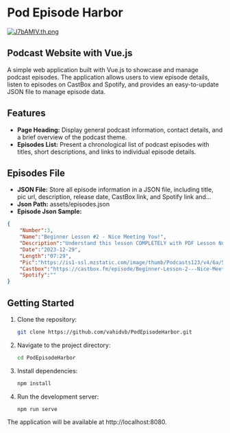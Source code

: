 # Pod Episode Harbor
[![J7bAMlV.th.png](https://iili.io/J7bAMlV.th.png)](https://freeimage.host/i/J7bAMlV)
## Podcast Website with Vue.js

A simple web application built with Vue.js to showcase and manage podcast episodes. The application allows users to view episode details, listen to episodes on CastBox and Spotify, and provides an easy-to-update JSON file to manage episode data.

## Features

- **Page Heading:** Display general podcast information, contact details, and a brief overview of the podcast theme.
- **Episodes List:** Present a chronological list of podcast episodes with titles, short descriptions, and links to individual episode details.

## Episodes File
- **JSON File:** Store all episode information in a JSON file, including title, pic url, description, release date, CastBox link, and Spotify link and...
- **Json Path:** assets/episodes.json
- **Episode Json Sample:**
```json
{
    "Number":3,
    "Name":"Beginner Lesson #2 - Nice Meeting You!",
    "Description":"Understand this lesson COMPLETELY with PDF Lesson Notes. Visit EnglishClass101.com!",
    "Date":"2023-12-29",
    "Length":"07:29",
    "Pic":"https://is1-ssl.mzstatic.com/image/thumb/Podcasts123/v4/6a/5d/ae/6a5dae07-1174-dfe1-62c5-aa4b2ff93366/mza_2679248944706651363.jpg/400x400bb.jpg",
    "Castbox":"https://castbox.fm/episode/Beginner-Lesson-2---Nice-Meeting-You!-id464195-id169112049?country=us",
    "Spotify":""
}
```
## Getting Started

1. Clone the repository:

   ```bash
   git clone https://github.com/vahidvb/PodEpisodeHarbor.git
2. Navigate to the project directory:

   ```bash
   cd PodEpisodeHarbor
3. Install dependencies:

   ```bash
   npm install
4. Run the development server:

   ```bash
   npm run serve
The application will be available at http://localhost:8080.
